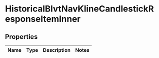 

# HistoricalBlvtNavKlineCandlestickResponseItemInner


## Properties

| Name | Type | Description | Notes |
|------------ | ------------- | ------------- | -------------|



